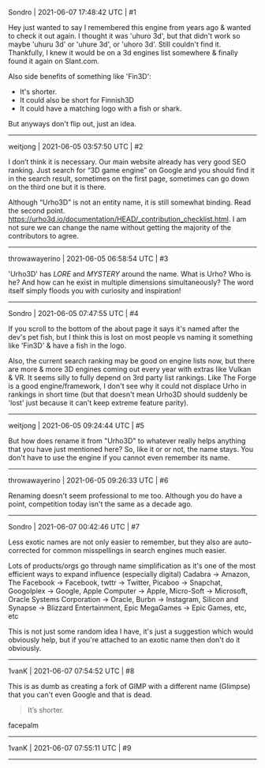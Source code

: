 Sondro | 2021-06-07 17:48:42 UTC | #1

Hey just wanted to say I remembered this engine from years ago & wanted to check it out again. I thought it was 'uhuro 3d', but that didn't work so maybe 'uhuru 3d' or 'uhure 3d', or 'uhoro 3d'. Still couldn't find it. Thankfully, I knew it would be on a 3d engines list somewhere & finally found it again on Slant.com. 

Also side benefits of something like 'Fin3D': 

- It's shorter. 
- It could also be short for Finnish3D
- It could have a matching logo with a fish or shark.

But anyways don't flip out, just an idea.

-------------------------

weitjong | 2021-06-05 03:57:50 UTC | #2

I don’t think it is necessary. Our main website already has very good SEO ranking. Just search for “3D game engine” on Google and you should find it in the search result, sometimes on the first page, sometimes can go down on the third one but it is there.

Although “Urho3D” is not an entity name, it is still somewhat binding. Read the second point. https://urho3d.io/documentation/HEAD/_contribution_checklist.html. I am not sure we can change the name without getting the majority of the contributors to agree.

-------------------------

throwawayerino | 2021-06-05 06:58:54 UTC | #3

'Urho3D' has *LORE* and *MYSTERY* around the name. What is Urho? Who is he? And how can he exist in multiple dimensions simultaneously? The word itself simply floods you with curiosity and inspiration!

-------------------------

Sondro | 2021-06-05 07:47:55 UTC | #4

If you scroll to the bottom of the about page it says it's named after the dev's pet fish, but I think this is lost on most people vs naming it something like 'Fin3D' & have a fish in the logo.

Also, the current search ranking may be good on engine lists now, but there are more & more 3D engines coming out every year with extras like Vulkan & VR. It seems silly to fully depend on 3rd party list rankings. Like The Forge is a good engine/framework, I don't see why it could not displace Urho in rankings in short time (but that doesn't mean Urho3D should suddenly be 'lost' just because it can't keep extreme feature parity).

-------------------------

weitjong | 2021-06-05 09:24:44 UTC | #5

But how does rename it from "Urho3D" to whatever really helps anything that you have just mentioned here? So, like it or or not, the name stays. You don't have to use the engine if you cannot even remember its name.

-------------------------

throwawayerino | 2021-06-05 09:26:33 UTC | #6

Renaming doesn't seem professional to me too. Although you do have a point, competition today isn't the same as a decade ago.

-------------------------

Sondro | 2021-06-07 00:42:46 UTC | #7

Less exotic names  are not only easier to remember, but they also are auto-corrected for common misspellings in search engines much easier. 

Lots of products/orgs go through name simplification as it's one of the most efficient ways to expand influence (especially digital) Cadabra -> Amazon,  The Facebook -> Facebook,   twttr -> Twitter, Picaboo -> Snapchat, Googolplex -> Google, Apple Computer -> Apple, Micro-Soft -> Microsoft, Oracle Systems Corporation -> Oracle, Burbn -> Instagram, Silicon and Synapse -> Blizzard Entertainment, Epic MegaGames -> Epic Games, etc, etc

This is not just some random idea I have, it's just a suggestion which would obviously help, but if you're attached to an exotic name then don't do it obviously.

-------------------------

1vanK | 2021-06-07 07:54:52 UTC | #8

This is as dumb as creating a fork of GIMP with a different name (Glimpse) that you can't even Google and that is dead.

> It’s shorter.

facepalm

-------------------------

1vanK | 2021-06-07 07:55:11 UTC | #9



-------------------------

